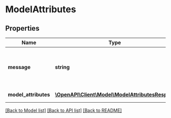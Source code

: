 # ModelAttributes

## Properties
Name | Type | Description | Notes
------------ | ------------- | ------------- | -------------
**message** | **string** | 00&#x3D;attribute data present. 90&#x3D;attribute data not present. | [optional] 
**model_attributes** | [**\OpenAPI\Client\Model\ModelAttributesResp1[]**](ModelAttributesResp1.md) | Model Attributes. | [optional] 

[[Back to Model list]](../README.md#documentation-for-models) [[Back to API list]](../README.md#documentation-for-api-endpoints) [[Back to README]](../README.md)


